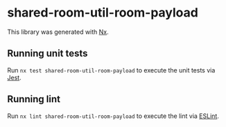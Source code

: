 # shared-room-util-room-payload

This library was generated with [Nx](https://nx.dev).

## Running unit tests

Run `nx test shared-room-util-room-payload` to execute the unit tests via [Jest](https://jestjs.io).

## Running lint

Run `nx lint shared-room-util-room-payload` to execute the lint via [ESLint](https://eslint.org/).
